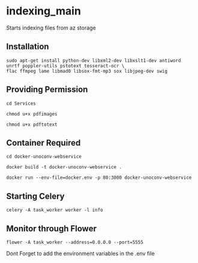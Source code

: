 # indexing_main
Starts indexing files from az storage

## Installation

```
sudo apt-get install python-dev libxml2-dev libxslt1-dev antiword unrtf poppler-utils pstotext tesseract-ocr \
flac ffmpeg lame libmad0 libsox-fmt-mp3 sox libjpeg-dev swig
```

## Providing Permission
```
cd Services

chmod u+x pdfimages

chmod u+x pdftotext
```
## Container Required
```
cd docker-unoconv-webservice

docker build -t docker-unoconv-webservice .

docker run --env-file=docker.env -p 80:3000 docker-unoconv-webservice
```

## Starting Celery

```
celery -A task_worker worker -l info
```
## Monitor through Flower

```
flower -A task_worker --address=0.0.0.0 --port=5555
```

Dont Forget to add the environment variables in the .env file
